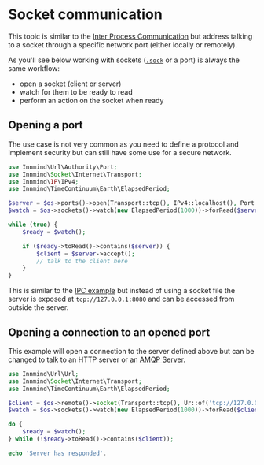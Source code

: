 # Socket communication

This topic is similar to the [Inter Process Communication](ipc.md) but address talking to a socket through a specific network port (either locally or remotely).

As you'll see below working with sockets ([`.sock`](ipc.md) or a port) is always the same workflow:
- open a socket (client or server)
- watch for them to be ready to read
- perform an action on the socket when ready

## Opening a port

The use case is not very common as you need to define a protocol and implement security but can still have some use for a secure network.

```php
use Innmind\Url\Authority\Port;
use Innmind\Socket\Internet\Transport;
use Innmind\IP\IPv4;
use Innmind\TimeContinuum\Earth\ElapsedPeriod;

$server = $os->ports()->open(Transport::tcp(), IPv4::localhost(), Port::of(8080));
$watch = $os->sockets()->watch(new ElapsedPeriod(1000))->forRead($server);

while (true) {
    $ready = $watch();

    if ($ready->toRead()->contains($server)) {
        $client = $server->accept();
        // talk to the client here
    }
}
```

This is similar to the [IPC example](ipc.md) but instead of using a socket file the server is exposed at `tcp://127.0.0.1:8080` and can be accessed from outside the server.

## Opening a connection to an opened port

This example will open a connection to the server defined above but can be changed to talk to an HTTP server or an [AMQP Server](https://github.com/innmind/amqp).

```php
use Innmind\Url\Url;
use Innmind\Socket\Internet\Transport;
use Innmind\TimeContinuum\Earth\ElapsedPeriod;

$client = $os->remote()->socket(Transport::tcp(), Ur::of('tcp://127.0.0.1:8080')->authority());
$watch = $os->sockets()->watch(new ElapsedPeriod(1000))->forRead($client);

do {
    $ready = $watch();
} while (!$ready->toRead()->contains($client));

echo 'Server has responded'.
```
